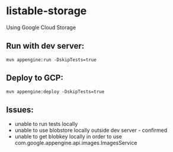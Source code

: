 # listable-storage
Using Google Cloud Storage

## Run with dev server:  
```
mvn appengine:run -DskipTests=true
```
## Deploy to GCP:
```
mvn appengine:deploy -DskipTests=true
```
## Issues:
- unable to run tests locally
- unable to use blobstore locally outside dev server - confirmed
- unable to get blobkey locally in order to use com.google.appengine.api.images.ImagesService
